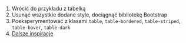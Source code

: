 1. Wrócić do przykładu z tabelką
1. Usunąć wszystkie dodane style, dociągnąć bibliotekę Bootstrap
1. Poeksperymentować z klasami `table`, `table-bordered`, `table-striped`, `table-hover`, `table-dark`
1. [Dalsze inspiracje](https://www.w3schools.com/bootstrap4/bootstrap_tables.asp)
